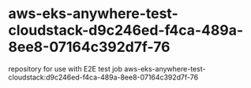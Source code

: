 # aws-eks-anywhere-test-cloudstack-d9c246ed-f4ca-489a-8ee8-07164c392d7f-76
repository for use with E2E test job aws-eks-anywhere-test-cloudstack:d9c246ed-f4ca-489a-8ee8-07164c392d7f-76
